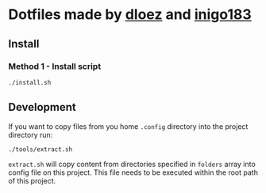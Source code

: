 # Dotfiles made by [dloez](https://github.com/dloez) and [inigo183](https://github.com/inigo183) 

## Install

### Method 1 - Install script
```bash
./install.sh
```

## Development

If you want to copy files from you home `.config` directory into the project directory run:
```bash
./tools/extract.sh
```

`extract.sh` will copy content from directories specified in `folders` array into config file on this project.
This file needs to be executed within the root path of this project.

